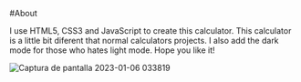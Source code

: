 #About

I use HTML5, CSS3 and JavaScript to create this calculator.
This calculator is a little bit diferent that normal calculators projects. I also add the dark mode for those who hates light mode.
Hope you like it!

![Captura de pantalla 2023-01-06 033819](https://user-images.githubusercontent.com/60959263/210973942-e481e615-2460-4558-80ad-6d9f7d3c84a5.png)
